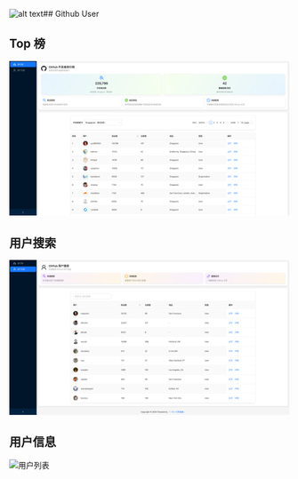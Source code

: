 ![alt text](image.png)## Github User

## Top 榜

![排行榜](./README-04.png)

## 用户搜索

![用户列表](./README-05.png)

## 用户信息

![用户列表](./README-03.png)

